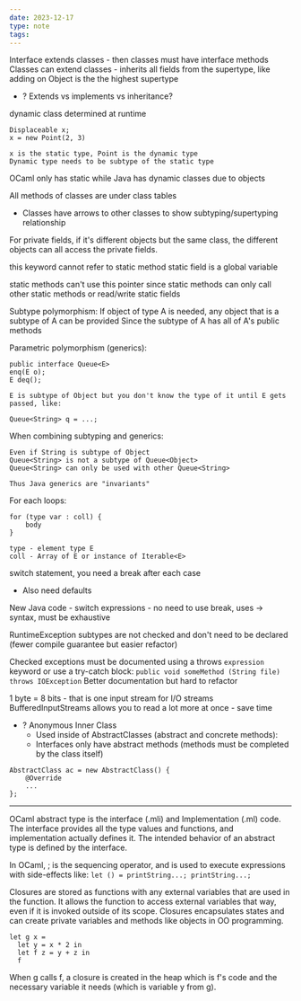 ```yaml
---
date: 2023-12-17
type: note
tags: 
---
```


Interface extends classes - then classes must have interface methods
Classes can extend classes - inherits all fields from the supertype, like adding on
Object is the the highest supertype

- ? Extends vs implements vs inheritance?

dynamic class determined at runtime
```
Displaceable x;
x = new Point(2, 3)

x is the static type, Point is the dynamic type
Dynamic type needs to be subtype of the static type
```

OCaml only has static while Java has dynamic classes due to objects

All methods of classes are under class tables
- Classes have arrows to other classes to show subtyping/supertyping relationship

For private fields, if it's different objects but the same class, the different objects can all access the private fields.

this keyword cannot refer to static method
static field is a global variable

static methods can't use this pointer since static methods can only call other static methods or read/write static fields

Subtype polymorphism:
If object of type A is needed, any object that is a subtype of A can be provided
Since the subtype of A has all of A's public methods

Parametric polymorphism (generics):
```
public interface Queue<E>
enq(E o);
E deq();

E is subtype of Object but you don't know the type of it until E gets passed, like:

Queue<String> q = ...;
```

When combining subtyping and generics:
```
Even if String is subtype of Object
Queue<String> is not a subtype of Queue<Object>
Queue<String> can only be used with other Queue<String>

Thus Java generics are "invariants"
```

For each loops:
```
for (type var : coll) {
	body
}

type - element type E
coll - Array of E or instance of Iterable<E>
```

switch statement, you need a break after each case
- Also need defaults

New Java code - switch expressions - no need to use break, uses -> syntax, must be exhaustive

RuntimeException subtypes are not checked and don't need to be declared (fewer compile guarantee but easier refactor)

Checked exceptions must be documented using a throws `expression` keyword or use a try-catch block:
`public void someMethod (String file) throws IOException`
Better documentation but hard to refactor

1 byte = 8 bits - that is one input stream for I/O streams
BufferedInputStreams allows you to read a lot more at once - save time

- ? Anonymous Inner Class
	- Used inside of AbstractClasses (abstract and concrete methods):
	- Interfaces only have abstract methods (methods must be completed by the class itself)
```
AbstractClass ac = new AbstractClass() {
	@Override
	...
};
```

---

OCaml abstract type is the interface (.mli) and Implementation (.ml) code. The interface provides all the type values and functions, and implementation actually defines it. The intended behavior of an abstract type is defined by the interface.

In OCaml, ; is the sequencing operator, and is used to execute expressions with side-effects like: `let () = printString...; printString...;`

Closures are stored as functions  with any external variables that are used in the function. It allows the function to access external variables that way, even if it is invoked outside of its scope. Closures encapsulates states and can create private variables and methods like objects in OO programming.
```
let g x = 
  let y = x * 2 in 
  let f z = y + z in 
  f
```
When g calls f, a closure is created in the heap which is f's code and the necessary variable it needs (which is variable y from g).
